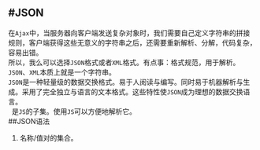 #JSON
-------
在`Ajax`中，当服务器向客户端发送复杂对象时，我们需要自己定义字符串的拼接规则，客户端获得这些无意义的字符串之后，还需要重新解析、分解，代码复杂，容易出错。  
所以，我么可以选择`JSON`格式或者`XML`格式。有点事：格式规范，用于解析。`JSON`、`XML`本质上就是一个字符串。  
`JSON`是一种轻量级的数据交换格式。易于人阅读与编写。同时易于机器解析与生成。采用了完全独立与语言的文本格式。这些特性使`JSON`成为理想的数据交换语言。  
` `是`JS`的子集。使用`JS`可以方便地解析它。  
##JSON语法
1. 名称/值对的集合。  
	<script>
		var stu={name:"wt",age:24};
		alert(stu.name+stu.age);
	<script>
2. 值的有序列表
	<script>
		var myArray={"a","b","c","d"};
		alert(myArray.length);
	<script>
3. 对象方法	
	<script>
		var stu={
				//对象的属性，也就是成员变量
				name:"wt",age:24
				favourate：["footbal"，"basketball"，"swimmig"]，
				//定义对象的方法
				say:function()
				{
					alert(this.name);
				}
				};
		//调用对象的方法
		stu.say();
	<script>
注意：使用的是{};  
一个`Json`实际上就是一个`String`对象，在`JS`中，可以使用`eval('('+str+')')`方法将这个`JSON`字符串转化为其所代表的对象。  
代码示例：  
>
	//JSON字符串，这个字符串可以来自于
	var str;
	//在JavaScript中将一个JSON字符串解析为一个stu对象。
	var stu=eval('('+str+')');
	stu.say();
	


所以我们可以在服务器中，创建一个JSON的字符串，在将这个字符串转发给客户端。客户端收到这个字符串之后，在JS代码中可以通过eval()方法将这个JSON字符串转化为一个对象，然后就可以使用这个对象的属性与方法了。生成JSON字符串，之后就可以用这个字符串进行传递、储存、转发等行为了。这种对对象的传递、储存的方法极其实用。  
Servlet中代码：  

在服务器端，怎样由一个对象生成JSON字符串？  
Answer:  
1. 手动编写。  
2. 使用JSON-lib.jar包。这个jar包如果要运行，还需要一些别的类，依赖于其他的一些jar包。  
代码示例：  
>
	Student stu;
	//使用JSON-lib包中的类将stu这个对象转换为一个JSON字符串。
	JSONObject jsobject= JSONObject.fromObject(stu);
	String jstr=jsobject.toString();

注：我们所谓请求的JSP页面都是前端页面，直接将这个JSP页面中的内容转化为Servlet，在Servlet中发送给客户端浏览器的。所以来讲，JSP页面是前段页面。只不过包含了后端的代码，这些后端的代码会将处理完的HTML发送给客户端，所以客户端并不能看到这些后端代码，而是作为处理结果的DHTML文档。  
